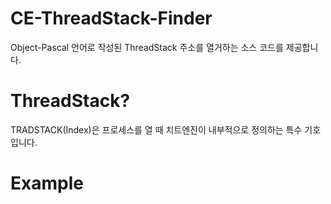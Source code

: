 # CE-ThreadStack-Finder
Object-Pascal 언어로 작성된 ThreadStack 주소를 열거하는 소스 코드를 제공합니다.

# ThreadStack?
TRADSTACK(Index)은 프로세스를 열 때 치트엔진이 내부적으로 정의하는 특수 기호입니다.

# Example
